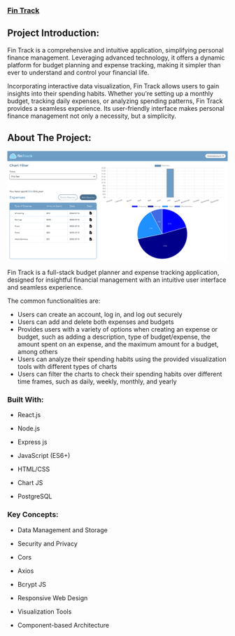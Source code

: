 ### **[Fin Track](https://fin-track.onrender.com/)**

## **Project Introduction:**

Fin Track is a comprehensive and intuitive application, simplifying personal finance management. Leveraging advanced technology, it offers a dynamic platform for budget planning and expense tracking, making it simpler than ever to understand and control your financial life.

Incorporating interactive data visualization, Fin Track allows users to gain insights into their spending habits. Whether you're setting up a monthly budget, tracking daily expenses, or analyzing spending patterns, Fin Track provides a seamless experience. Its user-friendly interface makes personal finance management not only a necessity, but a simplicity.


## **About The Project:**

![An image of the home screen of the Fin Track application](./public/images/finTrackDesktopScreenShot.png)

Fin Track is a full-stack budget planner and expense tracking application, designed for insightful financial management with an intuitive user interface and seamless experience.


The common functionalities are:

- Users can create an account, log in, and log out securely
- Users can add and delete both expenses and budgets
- Provides users with a variety of options when creating an expense or budget, such as adding a description, type of budget/expense, the amount spent on an expense, and the maximum amount for a budget, among others
- Users can analyze their spending habits using the provided visualization tools with different types of charts
- Users can filter the charts to check their spending habits over different time frames, such as daily, weekly, monthly, and yearly


### **Built With:**

- React.js

- Node.js

- Express js

- JavaScript (ES6+)

- HTML/CSS

- Chart JS

- PostgreSQL

### **Key Concepts:**

- Data Management and Storage

- Security and Privacy

- Cors

- Axios

- Bcrypt JS

- Responsive Web Design

- Visualization Tools

- Component-based Architecture
